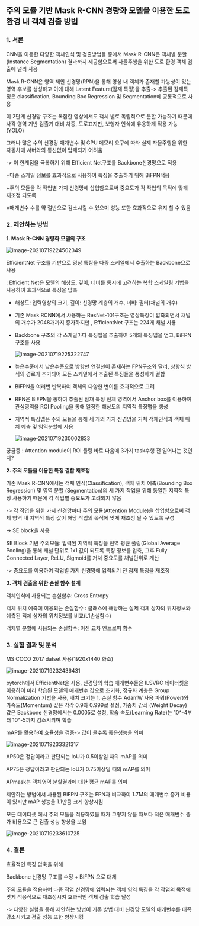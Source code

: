 ## 주의 모듈 기반 Mask R-CNN 경량화 모델을 이용한 도로 환경 내 객체 검출 방법

### 1. 서론

CNN을 이용한 다양한 객체인식 및 검출방법들 중에서 Mask R-CNN은 객체별 분할(Instance Segmentation) 결과까지 제공함으로써 자율주행을 위한 도로 환경 객체 검출에 널리 사용

Mask R-CNN은 영역 제안 신경망(RPN)을 통해 영상 내 객체가 존재할 가능성이 있는 영역 후보를 생성하고 이에 대해 Latent Feature(잠재 특징)을 추출-> 추출된 잠재특징은 classification, Bounding Box Regression 및 Segmentation에 공통적으로 사용 

이 2단계 신경망 구조는 복잡한 영상에서도 객체 별로 독립적으로 분할 가능하기 때문에 사각 영역 기반 검출기 대비 차종, 도로표지판, 보행자 인식에 유용하게 적용 가능(YOLO)

그러나 많은 수의 신경망 매개변수 및 GPU 메모리 요구에 따라 실제 자율주행을 위한 자동차에 서버와의 통신없이 탑재되기 어려움

-> 이 한계점을 극복하기 위해 Efficient Net구조를 Backbone신경망으로 적용

+다중 스케일 정보를 효과적으로 사용하여 특징을 추출하기 위해 BiFPN적용

+주의 모듈을 각 작업별 가지 신경망에 삽입함으로써 중요도가 각 작업의 목적에 맞게 재조정 되도록

=매개변수 수를 약 절반으로 감소시킬 수 있으며 성능 또한 효과적으로 유지 할 수 있음



### 2. 제안하는 방법

**1. Mask R-CNN 경량화 모델의 구조**

![image-20210719224502349](C:\Users\chaeh\AppData\Roaming\Typora\typora-user-images\image-20210719224502349.png)

EfficientNet 구조를 기반으로 영상 특징을 다중 스케일에서 추출하는 Backbone으로 사용

: Efficient Net은 모델의 해상도, 깊이, 너비를 동시에 고려하는 복합 스케일링 기법을 사용하여 효과적으로 특징을 압축 

- 해상도: 입력영상의 크기, 깊이: 신경망 계층의 개수, 너비: 필터(채널의 개수)

- 기존 Mask RCNN에서 사용하는 ResNet-101구조는 영상특징이 압축되면서 채널의 개수가 2048개까지 증가하지만 , EfficientNet 구조는 224개 채널 사용

- Backbone 구조의 각 스케일마다 특징맵을 추출하여 5개의 특징맵을 얻고, BiFPN구조를 사용

  ![image-20210719225322747](C:\Users\chaeh\AppData\Roaming\Typora\typora-user-images\image-20210719225322747.png)

- 높은수준에서 낮은수준으로 방향만 연결선이 존재하는 FPN구조와 달리, 상향식 방식의 경로가 추가되어 모든 스케일에서 추출된 특징들을 풍성하게 결합

- BiFPN을 여러번 반복하여 객체의 다양한 변이를 효과적으로 고려

- RPN은 BiFPN을 통하여 추출된 잠재 특징 전체 영역에서 Anchor box를 이용하여 관심영역을 ROI Pooling을 통해 일정한 해상도의 지역적 특징맵을 생성

- 지역적 특징맵은 주의 모듈을 통해 세 개의 가지 신경망을 거쳐 객체인식과 객체 위치 예측 및 영역분할에 사용

  ![image-20210719230002833](C:\Users\chaeh\AppData\Roaming\Typora\typora-user-images\image-20210719230002833.png)



궁금증 : Attention module이 ROI 풀링 바로 다음에 3가지 task수행 전 일어나는 것인지?



**2. 주의 모듈을 이용한 특징 결합 재조정**

기존 Mask R-CNN에서는 객체 인식(Classification), 객체 위치 예측(Bounding Box Regression) 및 영역 분할 (Segmentation)의 세 가지 작업을 위해 동일한 지역적 특징 사용하기 때문에 각 작업별 중요도가 고려되지 않음

-> 각 작업을 위한 가지 신경망마다 주의 모듈(Attention Module)을 삽입함으로써 객체 영역 내 지역적 특징 값이 해당 작업의 목적에 맞게 재조정 될 수 있도록 구성

-> SE block을 사용

SE Block 기반 주의모듈: 입력된 지역적 특징을 전역 평균 풀링(Global Average Pooling)을 통해 채널 단위로 1x1 값이 되도록 특징 정보를 압축, 그후 Fully Connected Layer, ReLU, Sigmoid를 거쳐 중요도를 채널단위로 계산

-> 중요도를 이용하여 작업별 가지 신경망에 입력되기 전 잠재 특징을 재조정



**3. 객체 검출을 위한 손실 함수 설계**

객체인식에 사용되는 손실함수: Cross Entropy

객체 위치 예측에 이용되는 손실함수 : 클래스에 해당하는 실제 객체 상자의 위치정보와 예측된 객체 상자의 위치정보를 비교(L1손실함수)

객체별 분할에 사용되는 손실함수: 이진 교차 엔트로피 함수



### 3. 실험 결과 및 분석

MS COCO 2017 datset 사용(1920x1440 화소)

![image-20210719232436431](C:\Users\chaeh\AppData\Roaming\Typora\typora-user-images\image-20210719232436431.png)

pytorch에서 EfficientNet을 사용, 신경망의 학습 매개변수들은 ILSVRC 데이터셋을 이용하여 미리 학습된 모델의 매개변수 값으로 초기화, 정규화 계층은 Group Normalization 기법을 사용, 배치 크기는 1, 손실 함수 AdamW 사용 파워(Power)와 가속도(Momentum) 값은 각각 0.9와 0.999로 설정, 가중치 감쇠 (Weight Decay) 값은 Backbone 신경망에서는 0.0005로 설정, 학습 속도(Learning Rate)는 10^-4부터 10^-5까지 감소시키며 학습



mAP를 활용하여 효율성을 검증-> 값이 클수록 좋은성능을 의미

![image-20210719233321317](C:\Users\chaeh\AppData\Roaming\Typora\typora-user-images\image-20210719233321317.png)



AP50은 정답이라고 판단되는 IoU가 0.5이상일 때의 mAP를 의미

AP75은 정답이라고 판단되는 IoU가 0.75이상일 때의 mAP를 의미

APmask는 객체영역 분할결과에 대한 평균 mAP를 의미

제안하는 방법에서 사용된 BiFPN 구조는 FPN과 비교하여 1.7M의 매개변수 증가 비용이 있지만 mAP 성능을 1.1만큼 크게 향상시킴

모든 데이터셋 에서 주의 모듈을 적용하였을 때가 그렇지 않을 때보다 적은 매개변수 증가 비용으로 큰 검출 성능 향상을 보임

![image-20210719233610725](C:\Users\chaeh\AppData\Roaming\Typora\typora-user-images\image-20210719233610725.png)



### 4. 결론

효율적인 특징 압축을 위해 

Backbone 신경망 구조를 수정 + BiFPN 으로 대체

주의 모듈을 적용하여 다중 작업 신경망에 입력되는 객체 영역 특징을 각 작업의 목적에 맞게 적응적으로 재조정시켜 효과적인 객체 검출 학습 달성

-> 다양한 실험을 통해 제안하는 방법이 기존 방법 대비 신경망 모델의 매개변수를 대폭 감소시키고 검출 성능 또한 향상시킴
